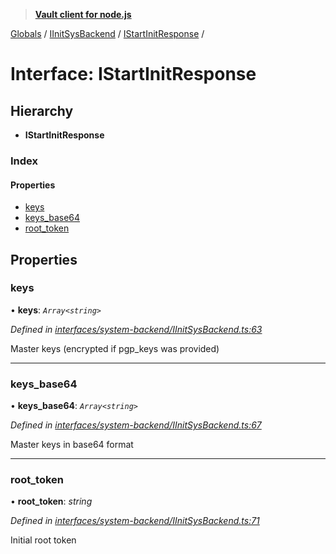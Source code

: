 > **[Vault client for node.js](../README.md)**

[Globals](../globals.md) / [IInitSysBackend](../modules/iinitsysbackend.md) / [IStartInitResponse](iinitsysbackend.istartinitresponse.md) /

# Interface: IStartInitResponse

## Hierarchy

* **IStartInitResponse**

### Index

#### Properties

* [keys](iinitsysbackend.istartinitresponse.md#keys)
* [keys_base64](iinitsysbackend.istartinitresponse.md#keys_base64)
* [root_token](iinitsysbackend.istartinitresponse.md#root_token)

## Properties

###  keys

• **keys**: *`Array<string>`*

*Defined in [interfaces/system-backend/IInitSysBackend.ts:63](https://github.com/theogravity/vault-tacular/blob/0b78a16/src/interfaces/system-backend/IInitSysBackend.ts#L63)*

Master keys (encrypted if pgp_keys was provided)

___

###  keys_base64

• **keys_base64**: *`Array<string>`*

*Defined in [interfaces/system-backend/IInitSysBackend.ts:67](https://github.com/theogravity/vault-tacular/blob/0b78a16/src/interfaces/system-backend/IInitSysBackend.ts#L67)*

Master keys in base64 format

___

###  root_token

• **root_token**: *string*

*Defined in [interfaces/system-backend/IInitSysBackend.ts:71](https://github.com/theogravity/vault-tacular/blob/0b78a16/src/interfaces/system-backend/IInitSysBackend.ts#L71)*

Initial root token